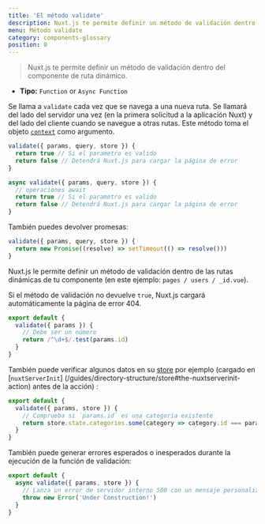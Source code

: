 ```yaml
---
title: 'El método validate'
description: Nuxt.js te permite definir un método de validación dentro del componente de ruta dinámico.
menu: Método validate
category: components-glossary
position: 0
---
```


> Nuxt.js te permite definir un método de validación dentro del componente de ruta dinámico.



- **Tipo:** `Function` or `Async Function`

Se llama a `validate` cada vez que se navega a una nueva ruta. Se llamará del lado del servidor una vez (en la primera solicitud a la aplicación Nuxt) y del lado del cliente cuando se navegue a otras rutas. Este método toma el objeto [`context`](/guides/internals-glossary/context) como argumento.

```js
validate({ params, query, store }) {
  return true // Si el parametro es valido
  return false // Detendrá Nuxt.js para cargar la página de error
}
```

```js
async validate({ params, query, store }) {
  // operaciones await
  return true // Si el parametro es valido
  return false // Detendrá Nuxt.js para cargar la página de error
}
```

También puedes devolver promesas:

```js
validate({ params, query, store }) {
  return new Promise((resolve) => setTimeout(() => resolve()))
}
```

Nuxt.js le permite definir un método de validación dentro de las rutas dinámicas de tu componente  (en este ejemplo: `pages / users / _id.vue`).

Si el método de validación no devuelve `true`, Nuxt.js cargará automáticamente la página de error 404.

```js
export default {
  validate({ params }) {
    // Debe ser un número
    return /^\d+$/.test(params.id)
  }
}
```

También puede verificar algunos datos en su [store](/guides/directory-structure/store) por ejemplo (cargado en [`nuxtServerInit`] (/guides/directory-structure/store#the-nuxtserverinit-action) antes de la acción) :

```js
export default {
  validate({ params, store }) {
    // Comprueba si `params.id` es una categoría existente
    return store.state.categories.some(category => category.id === params.id)
  }
}
```

También puede generar errores esperados o inesperados durante la ejecución de la función de validación:

```js
export default {
  async validate({ params, store }) {
    // Lanza un error de servidor interno 500 con un mensaje personalizado
    throw new Error('Under Construction!')
  }
}
```
